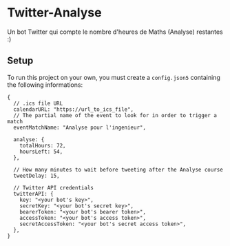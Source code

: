 # Twitter-Analyse

Un bot Twitter qui compte le nombre d'heures de Maths (Analyse) restantes :)

## Setup

To run this project on your own, you must create a `config.json5` containing the following informations:

```json5
{
  // .ics file URL
  calendarURL: "https://url_to_ics_file",
  // The partial name of the event to look for in order to trigger a match
  eventMatchName: "Analyse pour l'ingenieur",

  analyse: {
    totalHours: 72,
    hoursLeft: 54,
  },

  // How many minutes to wait before tweeting after the Analyse course
  tweetDelay: 15,

  // Twitter API credentials
  twitterAPI: {
    key: "<your bot's key>",
    secretKey: "<your bot's secret key>",
    bearerToken: "<your bot's bearer token>",
    accessToken: "<your bot's access token>",
    secretAccessToken: "<your bot's secret access token>",
  },
}
```

